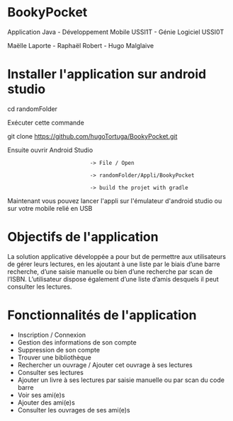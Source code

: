 # BookyPocket
Application Java - Développement Mobile USSI1T - Génie Logiciel USSI0T

Maëlle Laporte - Raphaël Robert - Hugo Malglaive

# Installer l'application sur android studio

cd randomFolder

Exécuter cette commande

git clone https://github.com/hugoTortuga/BookyPocket.git

Ensuite ouvrir Android Studio 

                              -> File / Open 

                              -> randomFolder/Appli/BookyPocket
                              
                              -> build the projet with gradle
                              
Maintenant vous pouvez lancer l'appli sur l'émulateur d'android studio ou sur votre mobile relié en USB

# Objectifs de l'application

La solution applicative développée a pour but de permettre aux utilisateurs de gérer leurs lectures, en les ajoutant à une liste par le biais d’une barre recherche, d’une saisie manuelle ou bien d’une recherche par scan de l’ISBN. L’utilisateur dispose également d’une liste d’amis desquels il peut consulter les lectures.

# Fonctionnalités de l'application

-	Inscription / Connexion
-	Gestion des informations de son compte
-	Suppression de son compte
-	Trouver une bibliothèque
-	Rechercher un ouvrage / Ajouter cet ouvrage à ses lectures
-	Consulter ses lectures
-	Ajouter un livre à ses lectures par saisie manuelle ou par scan du code barre
-	Voir ses ami(e)s 
-	Ajouter des ami(e)s
-	Consulter les ouvrages de ses ami(e)s


